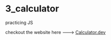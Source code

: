 # 3_calculator

practicing JS

checkout the website here ---> [Calculator.dev](https://dottharun.github.io/4_calculator/)
